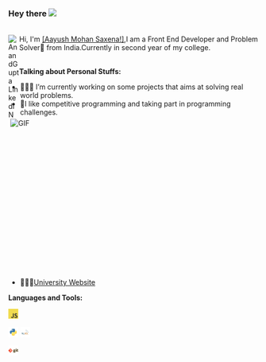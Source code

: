 ### Hey there <img src="https://media.giphy.com/media/hvRJCLFzcasrR4ia7z/giphy.gif" width="25px">

<br />

<a href="https://www.linkedin.com/in/aayush-mohan-saxena-828b301b4/">
  <img align="left" alt="AnandGupta LinkedIN" width="22px" src="https://raw.githubusercontent.com/peterthehan/peterthehan/master/assets/linkedin.svg" />
</a>
Hi, I'm <a href="https://anand-gupta.netlify.app/">[Aayush Mohan Saxena!]</a>,I am a Front End Developer and Problem Solver🚀 from India.Currently in second year of my college.
<br>
<br/>
<img align="right" alt="GIF" src="https://camo.githubusercontent.com/7209c12fa700f3f89c60f29b8cdc3dce27b1239e592fd36a3d3411e75746feb2/68747470733a2f2f692e696d6775722e636f6d2f4f544b674453742e676966" width="500" height="320" />
  
**Talking about Personal Stuffs:**
- 👨🏽‍💻 I’m currently working on some projects that aims at solving real world problems.
- 🌱I like competitive programming and taking part in programming challenges.
- 👨🏽‍💻[University Website](https://aayushm-university.netlify.app/)

**Languages and Tools:**  

<code><img height="20" src="https://raw.githubusercontent.com/github/explore/80688e429a7d4ef2fca1e82350fe8e3517d3494d/topics/javascript/javascript.png"></code>
<!-- <code><img height="20" src="https://raw.githubusercontent.com/github/explore/80688e429a7d4ef2fca1e82350fe8e3517d3494d/topics/vue/vue.png"></code>
<code><img height="20" src="https://raw.githubusercontent.com/github/explore/80688e429a7d4ef2fca1e82350fe8e3517d3494d/topics/react/react.png"></code>
<code><img height="20" src="https://raw.githubusercontent.com/github/explore/5c058a388828bb5fde0bcafd4bc867b5bb3f26f3/topics/graphql/graphql.png"></code>
<code><img height="20" src="https://raw.githubusercontent.com/github/explore/80688e429a7d4ef2fca1e82350fe8e3517d3494d/topics/nodejs/nodejs.png"></code>
<code><img height="20" src="https://raw.githubusercontent.com/github/explore/80688e429a7d4ef2fca1e82350fe8e3517d3494d/topics/cpp/cpp.png"></code> -->
<code><img height="20" src="https://raw.githubusercontent.com/github/explore/80688e429a7d4ef2fca1e82350fe8e3517d3494d/topics/python/python.png"></code>
<code><img height="20" src="https://raw.githubusercontent.com/github/explore/80688e429a7d4ef2fca1e82350fe8e3517d3494d/topics/mysql/mysql.png"></code>
<!-- <code><img height="20" src="https://raw.githubusercontent.com/github/explore/80688e429a7d4ef2fca1e82350fe8e3517d3494d/topics/mongodb/mongodb.png"></code>
<code><img height="20" src="https://raw.githubusercontent.com/github/explore/80688e429a7d4ef2fca1e82350fe8e3517d3494d/topics/firebase/firebase.png"></code> -->
<code><img height="20" src="https://raw.githubusercontent.com/github/explore/80688e429a7d4ef2fca1e82350fe8e3517d3494d/topics/git/git.png"></code>




<br/>
<br/>
<br/>
